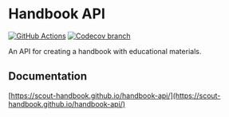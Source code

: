 # Handbook API

[![GitHub Actions](https://github.com/scout-handbook/handbook-api/workflows/CI/badge.svg)](https://github.com/scout-handbook/handbook-api/actions) [![Codecov branch](https://img.shields.io/codecov/c/github/scout-handbook/handbook-api/master.svg)](https://codecov.io/gh/scout-handbook/handbook-api/branch/master)

An API for creating a handbook with educational materials.

## Documentation
[https://scout-handbook.github.io/handbook-api/](https://scout-handbook.github.io/handbook-api/)

